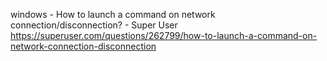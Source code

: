 
windows - How to launch a command on network connection/disconnection? - Super User
 https://superuser.com/questions/262799/how-to-launch-a-command-on-network-connection-disconnection

